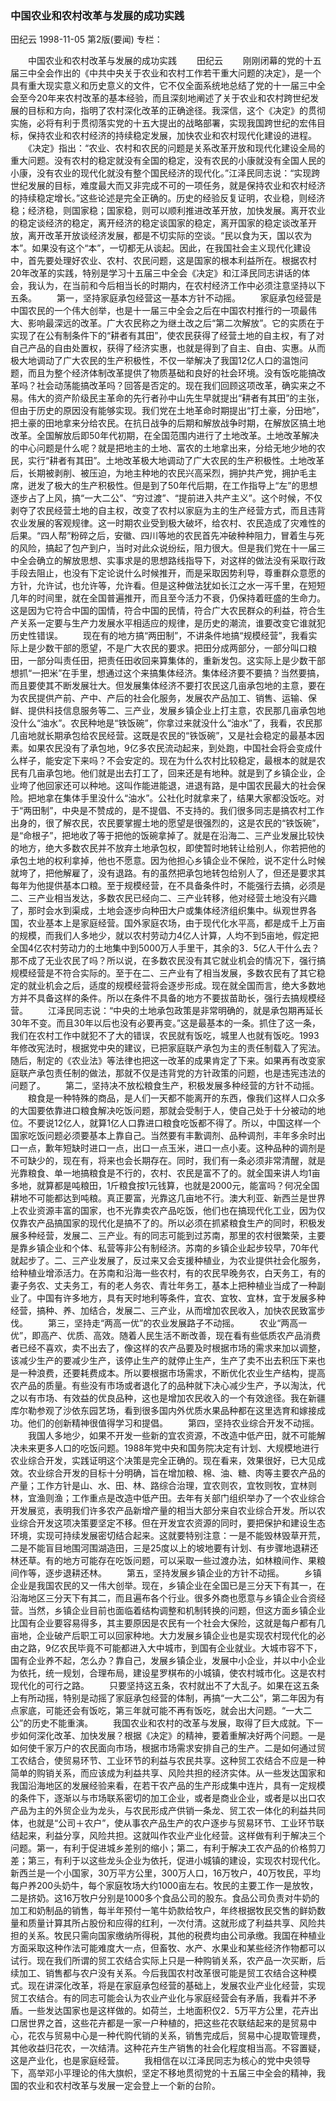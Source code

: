 ### 中国农业和农村改革与发展的成功实践
田纪云
1998-11-05
第2版(要闻)
专栏：

　　中国农业和农村改革与发展的成功实践
　　田纪云
　　刚刚闭幕的党的十五届三中全会作出的《中共中央关于农业和农村工作若干重大问题的决定》，是一个具有重大现实意义和历史意义的文件，它不仅全面系统地总结了党的十一届三中全会至今20年来农村改革的基本经验，而且深刻地阐述了关于农业和农村跨世纪发展的目标和方向，指明了农村深化改革的正确途径。我深信，这个《决定》的贯彻实施，必将有利于贯彻落实党的十五大提出的战略部署，实现我国跨世纪的宏伟目标，保持农业和农村经济的持续稳定发展，加快农业和农村现代化建设的进程。
　　《决定》指出：“农业、农村和农民的问题是关系改革开放和现代化建设全局的重大问题。没有农村的稳定就没有全国的稳定，没有农民的小康就没有全国人民的小康，没有农业的现代化就没有整个国民经济的现代化。”江泽民同志说：“实现跨世纪发展的目标，难度最大而又非完成不可的一项任务，就是保持农业和农村经济的持续稳定增长。”这些论述是完全正确的。历史的经验反复证明，农业稳，则经济稳；经济稳，则国家稳；国家稳，则可以顺利推进改革开放，加快发展。离开农业的稳定谈经济的稳定，离开经济的稳定谈国家的稳定，离开国家的稳定谈改革开放，离开改革开放谈经济发展，都是不切实际的空谈。“民以食为天，国以农为本”。如果没有这个“本”，一切都无从谈起。因此，在我国社会主义现代化建设中，首先要处理好农业、农村、农民问题，这是国家的根本利益所在。根据农村20年改革的实践，特别是学习十五届三中全会《决定》和江泽民同志讲话的体会，我认为，在当前和今后相当长的时期内，在农村经济工作中必须注意坚持以下五条。
　　第一，坚持家庭承包经营这一基本方针不动摇。
　　家庭承包经营是中国农民的一个伟大创举，也是十一届三中全会之后在中国农村推行的一项最伟大、影响最深远的改革。广大农民称之为继土改之后“第二次解放”。它的实质在于实现了在公有制条件下的“耕者有其田”，使农民获得了经营土地的自主权，有了对自己产品的自由处置权，获得了经济实惠，也就是得到了自主、自由、实惠。从而极大地调动了广大农民的生产积极性，不仅一举解决了我国12亿人口的温饱问题，而且为整个经济体制改革提供了物质基础和良好的社会环境。没有饭吃能搞改革吗？社会动荡能搞改革吗？回答是否定的。现在我们回顾这项改革，确实来之不易。伟大的资产阶级民主革命的先行者孙中山先生早就提出“耕者有其田”的主张，但由于历史的原因没有能够实现。我们党在土地革命时期提出“打土豪，分田地”，把土豪的田地拿来分给农民。在抗日战争的后期和解放战争时期，在解放区搞土地改革。全国解放后即50年代初期，在全国范围内进行了土地改革。土地改革解决的中心问题是什么呢？就是把地主的土地、富农的土地拿出来，分给无地少地的农民，实行“耕者有其田”。土地改革极大地调动了广大农民的生产积极性。土地改革后，长期被剥削、被压迫，为地主种地的农民兴高采烈，拥护共产党，拥护毛主席，迸发了极大的生产积极性。但是到了50年代后期，在工作指导上“左”的思想逐步占了上风，搞“一大二公”、“穷过渡”、“提前进入共产主义”。这个时候，不仅剥夺了农民经营土地的自主权，改变了农村以家庭为主的生产经营方式，而且违背农业发展的客观规律。这一时期农业受到极大破坏，给农村、农民造成了灾难性的后果。“四人帮”粉碎之后，安徽、四川等地的农民首先冲破种种阻力，冒着生与死的风险，搞起了包产到户，当时对此众说纷纭，阻力很大。但是我们党在十一届三中全会确立的解放思想、实事求是的思想路线指导下，对这样的做法没有采取行政手段去阻止，也没有下定论说什么时候推开，而是采取因势利导，尊重群众意愿的方针，允许试，也允许等，允许看。但是这种做法犹如长江之水一泻千里，在短短几年的时间里，就在全国普遍推开，而且至今活力不衰，仍保持着旺盛的生命力。这是因为它符合中国的国情，符合中国的民情，符合广大农民群众的利益，符合生产关系一定要与生产力发展水平相适应的规律，是历史的潮流，谁要改变它谁就犯历史性错误。
　　现在有的地方搞“两田制”，不讲条件地搞“规模经营”，我看实际上是少数干部的愿望，不是广大农民的要求。把田分成两部分，一部分叫口粮田，一部分叫责任田，把责任田收回来算集体的，重新发包。这实际上是少数干部想抓“一把米”在手里，想通过这个来搞集体经济。集体经济要不要搞？当然要搞，而且要使其不断发展壮大。但发展集体经济不要打农民这几亩承包地的主意，要在为农民提供产前、产中、产后的社会化服务，发展农产品加工、销售、运输、保鲜、提供科技信息服务等二、三产业，发展乡镇企业上打主意，农民那几亩承包地没什么“油水”。农民种地是“铁饭碗”，你拿过来就没什么“油水”了，我看，农民那几亩地就长期承包给农民经营。这既是农民的“铁饭碗”，又是社会稳定的最基本因素。如果农民没有了承包地，9亿多农民流动起来，到处跑，中国社会将会变成什么样子，能安定下来吗？不会安定的。现在为什么农村比较稳定，最根本的就是农民有几亩承包地。他们就是出去打工了，回来还是有地种。就是到了乡镇企业，企业垮了他回家还可以种地。这叫作能进能退，进退有路，是中国农民最大的社会保险。把地拿在集体手里没什么“油水”。公社化时就拿来了，结果大家都没饭吃。对于“两田制”，中央是不赞成的，是不提倡、不支持的。我们很多同志是搞农村工作出身的，很了解农民，农民要掌握土地的愿望是很强烈的，这是农民的“铁饭碗”，是“命根子”，把地收了等于把他的饭碗拿掉了。就是在沿海二、三产业发展比较快的地方，绝大多数农民并不放弃土地承包权，即使暂时地转让给别人，你若把他的承包土地的权利拿掉，他也不愿意。因为他担心乡镇企业不保险，说不定什么时候就垮了，把他解雇了，没有退路。有的虽然把承包地转包给别人了，但还是要求其每年为他提供基本口粮。至于规模经营，在不具备条件时，不能强行去搞，必须是二、三产业相当发达，多数农民已经向二、三产业转移，他对经营土地没有兴趣了，那时会水到渠成，土地会逐步向种田大户或集体经济组织集中。纵观世界各国，农业基本上是家庭经营。国外家庭农场，由于现代化水平高，都是成千上万亩的规模，而我们人多地少，就以农村劳动力4亿人计算，人均不到5亩地，假定把全国4亿农村劳动力的土地集中到5000万人手里干，其余的3．5亿人干什么去？那不成了无业农民了吗？所以说，在多数农民没有其它就业机会的情况下，强行搞规模经营是不符合实际的。至于在二、三产业有了相当发展，多数农民有了其它稳定的就业机会之后，适度的规模经营将会逐步形成。现在就全国而言，绝大多数地方并不具备这样的条件。所以在条件不具备的地方不要拔苗助长，强行去搞规模经营。
　　江泽民同志说：“中央的土地承包政策是非常明确的，就是承包期再延长30年不变。而且30年以后也没有必要再变。”这是最基本的一条。抓住了这一条，我们在农村工作中就犯不了大的错误，农民就有饭吃，城里人也就有饭吃。1993年修改宪法时，根据党中央的建议，已把家庭联产承包为主的责任制载入了宪法。随后，制定的《农业法》等法律也把这一改革的成果肯定了下来。如果再有改变家庭联产承包责任制的做法，那就不仅是违背党的方针政策的问题，也是违宪违法的问题了。
　　第二，坚持决不放松粮食生产，积极发展多种经营的方针不动摇。
　　粮食是一种特殊的商品，是人们一天都不能离开的东西，像我们这样人口众多的大国要依靠进口粮食解决吃饭问题，那就会受制于人，使自己处于十分被动的地位。不要说12亿人，就算1亿人口靠进口粮食吃饭都不得了。所以，中国这样一个国家吃饭问题必须要基本上靠自己。当然要有丰歉调剂、品种调剂，丰年多余时出口一点，歉年短缺时进口一点，出口一点玉米，进口一点小麦。这种品种的调剂是不可缺少的，现在有，将来也会长期存在。同时，我们有一条必须非常清醒，就是光靠粮食、单一地搞粮食是不行的，农村、农民是富不了的。就全国来讲人均1亩多地，就算都是吨粮田，1斤粮食按1元钱算，也就是2000元，能富吗？何况全国耕地不可能都达到吨粮。真正要富，光靠这几亩地不行。澳大利亚、新西兰是世界上农业资源丰富的国家，也不光靠卖农产品吃饭，他们也在搞现代化工业，因为仅仅靠农产品搞国家的现代化是搞不了的。所以必须在抓紧粮食生产的同时，积极发展多种经营，发展二、三产业。有的同志可能到过苏南，那里的农村很繁荣，主要是靠乡镇企业和个体、私营等非公有制经济。苏南的乡镇企业起步较早，70年代就起步了。二、三产业发展了，反过来又会支援种植业，为农业提供社会化服务，给种植业增添活力。在苏南和沿海一些农村，有的农民早晚务农，白天务工，有的妻子务农、丈夫务工，有的老人务农、青壮年务工，基本上把种植业当成了一种副业了。中国有许多地方，具有天时地利等条件，宜农、宜牧、宜林，宜于发展多种经营，搞种、养、加结合，发展二、三产业，从而增加农民收入，加快农民致富步伐。
　　第三，坚持走“两高一优”的农业发展路子不动摇。
　　农业“两高一优”，即高产、优质、高效。随着人民生活不断改善，现在看有些低质农产品消费者已经不喜欢，卖不出去了，像这样的农产品要及时根据市场的需求来加以调整，该减少生产的要减少生产，该停止生产的就停止生产，生产了卖不出去积压下来也是一种浪费，还要耗费成本。所以要根据市场需求，不断优化农业生产结构，提高农产品的质量。有些没有市场或者退化了的品种就下决心减少生产，予以淘汰，代之以有市场、有效益的优良品种，这也是增加农民收入的一个有效途径。我在新疆库尔勒参观了沙依东园艺场，看到很多国内外优质水果品种都在这里选育和嫁接成功。他们的创新精神很值得学习和提倡。
　　第四，坚持农业综合开发不动摇。
　　我国人多地少，如果不开发一些新的宜农资源，不改造中低产田，就不可能解决未来更多人口的吃饭问题。1988年党中央和国务院决定有计划、大规模地进行农业综合开发，实践证明这个决策是完全正确的。现在看来，效果很好，已大见成效。农业综合开发的目标十分明确，旨在增加粮、棉、油、糖、肉等主要农产品的产量；工作方针是山、水、田、林、路综合治理，宜农则农，宜牧则牧，宜林则林，宜渔则渔；工作重点是改造中低产田。去年有关部门组织举办了一个农业综合开发展览，表明我们许多农产品新增产量的相当大部分来自农业综合开发。所以农业综合开发这项决策要坚定不移。但在开发宜农资源的同时，要把保护和建设生态环境，实现可持续发展密切结合起来。这就要特别注意：一是不能毁林毁草开荒，二是不能盲目地围河围湖造田，三是25度以上的坡地要有计划、有步骤地退耕还林还草。有的地方可能存在吃饭问题，可以采取一些过渡办法，如林粮间作、果粮间作等，逐步退耕还林。
　　第五，坚持发展乡镇企业的方针不动摇。
　　乡镇企业是我国农民的又一伟大创举。现在，乡镇企业在全国已是三分天下有其一，在沿海地区三分天下有其二，而且遍布各个行业。很多外商也愿意与乡镇企业合资经营。当然，乡镇企业目前也面临着结构调整和机制转换的问题，但这方面乡镇企业比国有企业要容易得多，其主要原因是农民有一个社会大保险，这就是每户都有几亩地，企业破产后职工可以回家种地。大力发展乡镇企业也是实现农村现代化的必由之路，9亿农民毕竟不可能都进入大中城市，到国有企业就业。大城市容不下，国有企业养不起，怎么办？靠自己，发展乡镇企业，发展中小企业，并以中小企业为依托，统一规划，合理布局，建设星罗棋布的小城镇，使农村城市化。这是农村现代化的可行之路。
　　只要坚持这五条，农村就出不了大乱子。如果在这五条上有所动摇，特别是动摇了家庭承包经营的体制，再搞“一大二公”，第二年因为有点家底，可能还会有饭吃，第三年就可能不再有饭吃，就会出大问题。“一大二公”的历史不能重演。
　　我国农业和农村的改革与发展，取得了巨大成就。下一步如何深化改革、加快发展？根据《决定》的精神，要着重解决好两个问题。一是如何使千家万户的农民面向市场，根据市场需求安排自己的生产。二是如何通过贸工农结合，使贸易环节、工业环节的利益与农民共享。这种贸工农结合不应是一种简单的购销关系，而应该成为利益共享、风险共担的经济实体。从一些发达国家和我国沿海地区的发展经验来看，在若干农产品的生产形成集中连片，具有一定规模的条件下，逐渐以与市场联系密切的加工企业，或者是商业企业，或者是以出口农产品为主的外贸企业为龙头，与农民形成产供销一条龙、贸工农一体化的利益共同体，也就是“公司＋农户”，使从事农产品生产的农户逐步与贸易环节、工业环节联结起来，利益分享，风险共担。这就叫作农业产业化经营。这样做有利于解决三个问题。第一，有利于促进城乡差别的缩小；第二，有利于解决工农产品的价格剪刀差；第三，有利于以这些龙头企业为依托，促进小城镇的建设，实现农村现代化。新西兰是一个小国家，30万平方公里，300万人口，16万牧户，40万牧民，平均每户养200头奶牛，每个家庭牧场大约1000亩左右。牧民的主要工作一是放牧，二是挤奶。这16万牧户分别是1000多个食品公司的股东。食品公司负责对牛奶的加工和奶制品的销售，每半年预付一笔牛奶款给牧户，年终根据牧民交售的鲜奶数量和质量计算其所占股份和应得的红利，一次付清。这就形成了利益共享、风险共担的关系。牧民只需向国家缴纳所得税，其他的税费均由公司承缴。我国在种植业方面采取这种作法可能难度大一点，但畜牧、水产、水果业和某些经济作物都可以试行。现在我们所谓的贸工农结合实际上只是一种购销关系，农产品一次买断，后续加工、销售都与农户没有关系。今后我国农村改革很可能是贸工农结合这种模式。现在讲深化改革，将是在家庭承包经营的基础上，发展农业产业化经营，实现贸工农结合。有的同志可能会认为农业产业化与家庭经营会有矛盾，我看并不矛盾。一些发达国家也是这样做的。如荷兰，土地面积仅2．5万平方公里，花卉出口居世界之首，这些花卉都是一家一户种植的，把这些花农联结起来的是贸易中心，花农与贸易中心是一种代购代销的关系，销售完成后，贸易中心提取管理费，其他收益归花农，一次结清。这种花卉生产销售的社会化程度相当高。不容置疑，这是产业化，也是家庭经营。
　　我相信在以江泽民同志为核心的党中央领导下，高举邓小平理论的伟大旗帜，坚定不移地贯彻党的十五届三中全会的精神，我国的农业和农村改革与发展一定会登上一个新的台阶。
